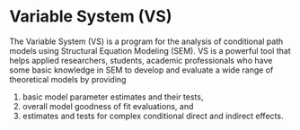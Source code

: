 # Variable System (VS)
The Variable System (VS) is a program for the analysis of 
conditional path models using Structural Equation Modeling (SEM). 
VS is a powerful tool that helps applied researchers, students, 
academic professionals who have some basic knowledge in SEM to 
develop and evaluate a wide range of theoretical models by providing 
1. basic model parameter estimates and their tests,
2. overall model goodness of fit evaluations, and
3. estimates and tests for complex conditional direct and indirect effects.
